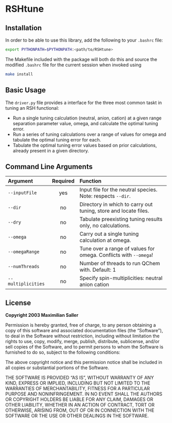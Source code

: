 # RSHtune


## Installation
In order to be able to use this library, add the following to your `.bashrc` file:
```bash
export PYTHONPATH=$PYTHONPATH:<path/to/RSHtune>
```
The Makefile included with the package will both do this and source the modified `.bashrc` file for the current session when invoked using
```bash
make install
```

## Basic Usage
The `driver.py` file provides a interface for the three most common taskt in tuning an RSH functional:

- Run a single tuning calculation (neutral, anion, cation) at a given range separation parameter value, omega, and calculate the optimal tuning error.
- Run a series of tuning calculations over a range of values for omega and tabulate the optimal tuning error for each.
- Tabulate the optimal tuning error values based on prior calculations, already present in a given directory.

## Command Line Arguments

| Argument        | Required | Function   |
|:----------------|:--------:|:-----------|
| `--inputFile`     | yes      | Input file for the neutral species. Note: respects `--dir`. |
| `--dir`          | no       | Directory in which to carry out tuning, store and locate files. |
| `--dry`          | no       | Tabulate preexisting tuning results only, no calculations. |
| `--omega`        | no       | Carry out a single tuning calculation at omega. |
| `--omegaRange`    | no       | Tune over a range of values for omega. Conflicts with `--omega`!|
| `--numThreads`    | no       | Number of threads to run QChem with. Default: 1 |
| `--multiplicities` | no       | Specify spin-multiplicities: neutral anion cation |


## License
**Copyright 2003 Maximilian Saller**

Permission is hereby granted, free of charge, to any person obtaining a copy of this software and associated documentation files (the “Software”), to deal in the Software without restriction, including without limitation the rights to use, copy, modify, merge, publish, distribute, sublicense, and/or sell copies of the Software, and to permit persons to whom the Software is furnished to do so, subject to the following conditions:

The above copyright notice and this permission notice shall be included in all copies or substantial portions of the Software.

THE SOFTWARE IS PROVIDED “AS IS”, WITHOUT WARRANTY OF ANY KIND, EXPRESS OR IMPLIED, INCLUDING BUT NOT LIMITED TO THE WARRANTIES OF MERCHANTABILITY, FITNESS FOR A PARTICULAR PURPOSE AND NONINFRINGEMENT. IN NO EVENT SHALL THE AUTHORS OR COPYRIGHT HOLDERS BE LIABLE FOR ANY CLAIM, DAMAGES OR OTHER LIABILITY, WHETHER IN AN ACTION OF CONTRACT, TORT OR OTHERWISE, ARISING FROM, OUT OF OR IN CONNECTION WITH THE SOFTWARE OR THE USE OR OTHER DEALINGS IN THE SOFTWARE.
